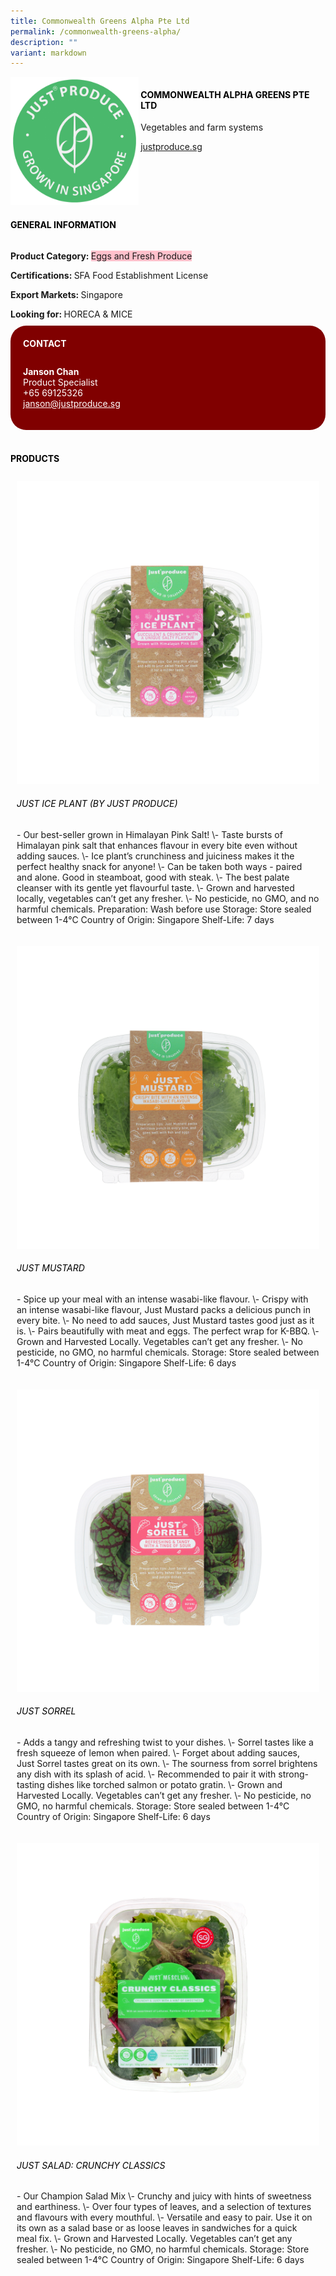 ```yaml
---
title: Commonwealth Greens Alpha Pte Ltd
permalink: /commonwealth-greens-alpha/
description: ""
variant: markdown
---
```

<div class="flex-paragraph"> 
<p style="text-transform: uppercase">
</p>
</div> 
<div class="flex-container" style="display: flex; flex-wrap: wrap;"> 
<div class="card sgds" style="flex: 1 1 40%; display: block;">
<img src="/images/commonwealth_greens_logo.png">
</div> 
<div class="card-sgds" style="flex: 1 1 58%; display: block; margin-left: 3px"> 
<h4 style="text-transform: uppercase; color: black;">
<b>Commonwealth Alpha Greens Pte Ltd
</b>
</h4> 
<p>Vegetables and farm systems
</p> 
<p>
<a href="https://justproduce.com" target="_blank">justproduce.sg
</a>
</p> 
</div> 
</div> 
<h4 style="text-transform: uppercase; color: black;">
<b>General Information
</b>
</h4> 
<div class="flex-container" style="display: flex; flex-wrap: wrap;"> 
<div class="card sgds" style="flex: 1 1 65%; display: block; align-self: stretch"> 
<div class="flex-paragraph"> 
<p>
<b>Product Category: 
</b>
<span style="background-color: pink; border-radius: 10 px;">Eggs and Fresh Produce
</span>
</p> 
<p>
<b>Certifications: 
</b> SFA Food Establishment License
</p> 
<p>
<b>Export Markets: 
</b>Singapore
</p> 
<p style="margin-bottom: 10px;">
<b>Looking for: 
</b>HORECA &amp; MICE
</p> 
</div> 
</div> 
<div class="card sgds" style="flex: 1 1 35%; padding: 10px; display: block; background-color: maroon; border-radius: 25px; align-self: center;"> 
<h4 style="color: white; margin-top: 10px; margin-left: 10px;">CONTACT
</h4> 
<div class="flex-paragraph"> 
<p style="padding: 10px; color: white;">
<b>Janson Chan
</b>
<br>Product Specialist
<br>+65 69125326
<br>
<a href="mailto:janson@justproduce.sg" style="color: white;">janson@justproduce.sg
</a>
</p> 
</div> 
</div> 
</div> 
<br> 
<h4 style="text-transform: uppercase; color: black;">
<b>products
</b>
</h4> 
<div style="display: flex; flex-wrap: wrap;"> 
<div class="card sgds" style="flex: 1 1 47%; margin: 10px; display: block;"> 
<div class="flex-image" style="display: block;">
<img src="/images/commonwealth_greens_product1.PNG">
</div> 
<div class="flex-paragraph"> 
<h6 style="text-transform: uppercase; color: black;">Just Ice Plant (by Just Produce)
</h6> 
<p>- Our best-seller grown in Himalayan Pink Salt! \- Taste bursts of Himalayan pink salt that enhances flavour in every bite even without adding sauces. \- Ice plant’s crunchiness and juiciness makes it the perfect healthy snack for anyone! \- Can be taken both ways - paired and alone. Good in steamboat, good with steak. \- The best palate cleanser with its gentle yet flavourful taste. \- Grown and harvested locally, vegetables can’t get any fresher. \- No pesticide, no GMO, and no harmful chemicals. Preparation: Wash before use Storage: Store sealed between 1-4°C Country of Origin: Singapore Shelf-Life: 7 days
</p>
</div> 
</div> 
<div class="card sgds" style="flex: 1 1 47%; margin: 10px; display: block;"> 
<div class="flex-image" style="display: block;">
<img src="/images/commonwealth_greens_product2.PNG">
</div> 
<div class="flex-paragraph"> 
<h6 style="text-transform: uppercase; color: black;"> Just Mustard
</h6> 
<p>- Spice up your meal with an intense wasabi-like flavour. \- Crispy with an intense wasabi-like flavour, Just Mustard packs a delicious punch in every bite. \- No need to add sauces, Just Mustard tastes good just as it is. \- Pairs beautifully with meat and eggs. The perfect wrap for K-BBQ. \- Grown and Harvested Locally. Vegetables can’t get any fresher. \- No pesticide, no GMO, no harmful chemicals. Storage: Store sealed between 1-4°C Country of Origin: Singapore Shelf-Life: 6 days
</p>
</div> 
</div> 
<div class="card sgds" style="flex: 1 1 47%; margin: 10px; display: block;"> 
<div class="flex-image" style="display: block;">
<img src="/images/commonwealth_greens_product3.PNG">
</div> 
<div class="flex-paragraph"> 
<h6 style="text-transform: uppercase; color: black;">Just Sorrel
</h6> 
<p>- Adds a tangy and refreshing twist to your dishes. \- Sorrel tastes like a fresh squeeze of lemon when paired. \- Forget about adding sauces, Just Sorrel tastes great on its own. \- The sourness from sorrel brightens any dish with its splash of acid. \- Recommended to pair it with strong-tasting dishes like torched salmon or potato gratin. \- Grown and Harvested Locally. Vegetables can’t get any fresher. \- No pesticide, no GMO, no harmful chemicals. Storage: Store sealed between 1-4°C Country of Origin: Singapore Shelf-Life: 6 days
</p>
</div> 
</div> 
<div class="card sgds" style="flex: 1 1 47%; margin: 10px; display: block;"> 
<div class="flex-image" style="display: block;">
<img src="/images/commonwealth_greens_product4.PNG">
</div> 
<div class="flex-paragraph"> 
<h6 style="text-transform: uppercase; color: black;">Just Salad: Crunchy Classics
</h6> 
<p>- Our Champion Salad Mix \- Crunchy and juicy with hints of sweetness and earthiness. \- Over four types of leaves, and a selection of textures and flavours with every mouthful. \- Versatile and easy to pair. Use it on its own as a salad base or as loose leaves in sandwiches for a quick meal fix. \- Grown and Harvested Locally. Vegetables can’t get any fresher. \- No pesticide, no GMO, no harmful chemicals. Storage: Store sealed between 1-4°C Country of Origin: Singapore Shelf-Life: 6 days 
</p>
</div> 
</div> 
</div>